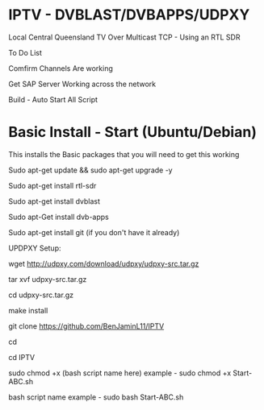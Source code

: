 # IPTV - DVBLAST/DVBAPPS/UDPXY
Local Central Queensland TV Over Multicast TCP - Using an RTL SDR

To Do List

Comfirm Channels Are working

Get SAP Server Working across the network

Build - Auto Start All Script

# Basic Install - Start (Ubuntu/Debian)

This installs the Basic packages that you will need to get this working

Sudo apt-get update && sudo apt-get upgrade -y

Sudo apt-get install rtl-sdr

Sudo apt-get install dvblast

Sudo apt-Get install dvb-apps

Sudo apt-get install git (if you don't have it already)

UPDPXY Setup:

wget http://udpxy.com/download/udpxy/udpxy-src.tar.gz

tar xvf udpxy-src.tar.gz

cd udpxy-src.tar.gz

make install

git clone https://github.com/BenJaminL11/IPTV

cd

cd IPTV

sudo chmod +x (bash script name here) example - sudo chmod +x Start-ABC.sh

bash script name example - sudo bash Start-ABC.sh
